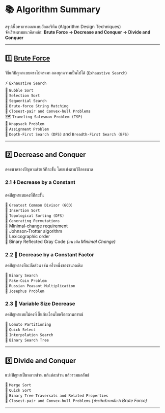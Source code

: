 # **📚 Algorithm Summary**

สรุปเนื้อหาการออกแบบอัลกอริทึม (Algorithm Design Techniques)  
จัดเรียงตามแนวคิดหลัก: **Brute Force → Decrease and Conquer → Divide and Conquer**

---

## **1️⃣ [Brute Force](brute-force.md)**
วิธีแก้ปัญหาแบบตรงไปตรงมา ลองทุกความเป็นไปได้ (`Exhaustive Search`)  

⚡ `Exhaustive Search`  
🔹 `Bubble Sort`  
🔹 `Selection Sort`  
🔹 `Sequential Search`  
🔹 `Brute-force String Matching`  
🔹 `Closest-pair and Convex-hull Problems`  
🗺️ `Traveling Salesman Problem (TSP)`  
🎒 `Knapsack Problem`  
📝 `Assignment Problem`  
🌳 `Depth-First Search (DFS)` and `Breadth-First Search (BFS)`

---

## **2️⃣ Decrease and Conquer**
ลดขนาดของปัญหาแล้วแก้ทีละขั้น โดยแบ่งตามวิธีลดขนาด

### **2.1 ⬇️ Decrease by a Constant**
ลดปัญหาแบบคงที่ทีละขั้น  

🔹 `Greatest Common Divisor (GCD)`  
🔹 `Insertion Sort`  
🔹 `Topological Sorting (DFS)`  
🔹 `Generating Permutations`  
  🔸 Minimal-change requirement  
  🔸 Johnson-Trotter algorithm  
  🔸 Lexicographic order  
  🔸 Binary Reflected Gray Code *(แนวคิด Minimal Change)*

### **2.2 🔽 Decrease by a Constant Factor**
ลดปัญหาลงทีละสัดส่วน เช่น ครึ่งหนึ่งของขนาดเดิม  

🔹 `Binary Search`  
🔹 `Fake-Coin Problem`  
🔹 `Russian Peasant Multiplication`  
🔹 `Josephus Problem`

### **2.3 🔄 Variable Size Decrease**
ลดปัญหาแบบไม่คงที่ ขึ้นกับเงื่อนไขหรือสถานการณ์  

🔹 `Lomuto Partitioning`  
🔹 `Quick Select`  
🔹 `Interpolation Search`  
🌳 `Binary Search Tree`

---

## **3️⃣ Divide and Conquer**
แบ่งปัญหาเป็นหลายส่วน แก้แต่ละส่วน แล้วรวมผลลัพธ์  

🔹 `Merge Sort`  
🔹 `Quick Sort`  
🌳 `Binary Tree Traversals and Related Properties`  
🔹 `Closest-pair and Convex-hull Problems` *(ประสิทธิภาพดีกว่า Brute Force)*

---


